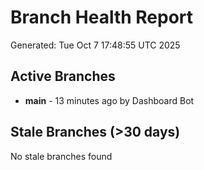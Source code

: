 # Branch Health Report
Generated: Tue Oct  7 17:48:55 UTC 2025

## Active Branches
- **main** - 13 minutes ago by Dashboard Bot

## Stale Branches (>30 days)
No stale branches found
